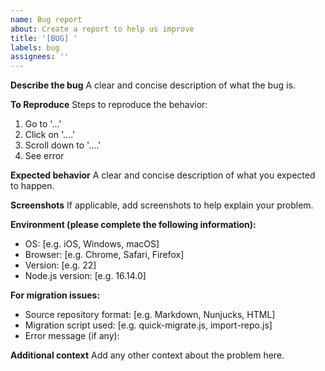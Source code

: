 ```yaml
---
name: Bug report
about: Create a report to help us improve
title: '[BUG] '
labels: bug
assignees: ''
---
```


**Describe the bug**
A clear and concise description of what the bug is.

**To Reproduce**
Steps to reproduce the behavior:
1. Go to '...'
2. Click on '....'
3. Scroll down to '....'
4. See error

**Expected behavior**
A clear and concise description of what you expected to happen.

**Screenshots**
If applicable, add screenshots to help explain your problem.

**Environment (please complete the following information):**
 - OS: [e.g. iOS, Windows, macOS]
 - Browser: [e.g. Chrome, Safari, Firefox]
 - Version: [e.g. 22]
 - Node.js version: [e.g. 16.14.0]

**For migration issues:**
- Source repository format: [e.g. Markdown, Nunjucks, HTML]
- Migration script used: [e.g. quick-migrate.js, import-repo.js]
- Error message (if any):

**Additional context**
Add any other context about the problem here.